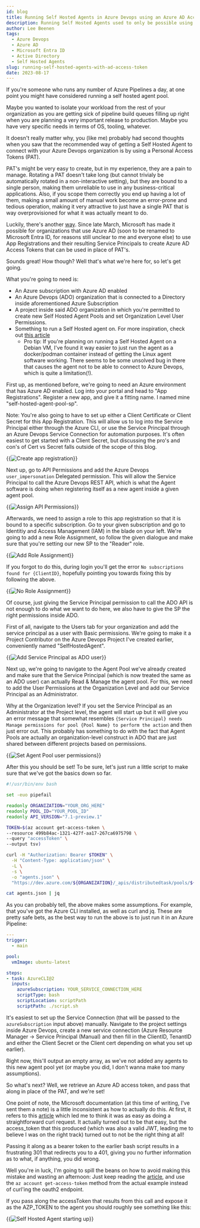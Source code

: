 ```yaml
---
id: blog
title: Running Self Hosted Agents in Azure Devops using an Azure AD Access Token
description: Running Self Hosted Agents used to only be possible using Personal Access Tokens, which are a chore to rotate, bound to a single person and often way overprovisioned, making them a security risk. Is there a better way? Let's find out.
author: Lee Beenen
tags:
  - Azure Devops
  - Azure AD
  - Microsoft Entra ID
  - Active Directory
  - Self Hosted Agents
slug: running-self-hosted-agents-with-ad-access-token
date: 2023-08-17
---
```

If you're someone who runs any number of Azure Pipelines a day, at one point you might have considered running a self hosted agent pool.

Maybe you wanted to isolate your workload from the rest of your organization as you are getting sick of pipeline build queues filling up right when you are planning a very important release to production. Maybe you have very specific needs in terms of OS, tooling, whatever.

It doesn't really matter why, you (like me) probably had second thoughts when you saw that the recommended way of getting a Self Hosted Agent to connect with your Azure Devops organization is by using a Personal Access Tokens (PAT).

PAT's might be very easy to create, but in my experience, they are a pain to manage. Rotating a PAT doesn't take long (but cannot trivialy be automatically rotated in a non-interactive setting), but they are bound to a single person, making them unreliable to use in any business-critical applications. Also, if you scope them correctly you end up having a lot of them, making a small amount of manual work become an error-prone and tedious operation, making it very attractive to just have a single PAT that is way overprovisioned for what it was actually meant to do.

Luckily, there's another [way](https://devblogs.microsoft.com/devops/introducing-service-principal-and-managed-identity-support-on-azure-devops/). Since late March, Microsoft has made it possible for organizations that use Azure AD (soon to be renamed to Microsoft Entra ID, for reasons still unclear to me and everyone else) to use App Registrations and their resulting Service Principals to create Azure AD Access Tokens that can be used in place of PAT's.

Sounds great! How though? Well that's what we're here for, so let's get going.

What you're going to need is:
- An Azure subscription with Azure AD enabled
- An Azure Devops (ADO) organization that is connected to a Directory inside aforementioned Azure Subscription
- A project inside said ADO organization in which you're permitted to create new Self Hosted Agent Pools and set Organization Level User Permissions.
- Something to run a Self Hosted agent on. For more inspiration, check out [this article](https://learn.microsoft.com/en-us/azure/devops/pipelines/agents/agents?view=azure-devops&tabs=browser#install)
  - Pro tip: If you're planning on running a Self Hosted Agent on a Debian VM, I've found it way easier to just run the agent as a docker/podman container instead of getting the Linux agent software working. There seems to be some unsolved bug in there that causes the agent not to be able to connect to Azure Devops, which is quite a limitation(!).

First up, as mentioned before, we're going to need an Azure environment that has Azure AD enabled. Log into your portal and head to "App Registrations". Register a new app, and give it a fitting name. I named mine "self-hosted-agent-pool-sp".

Note: You're also going to have to set up either a Client Certificate or Client Secret for this App Registration. This will allow us to log into the Service Principal either through the Azure CLI, or use the Service Principal through an Azure Devops Service Connection for automation purposes. It's often easiest to get started with a Client Secret, but discussing the pro's and con's of Cert vs Secret falls outside of the scope of this blog.

{{<img src="/img/blog/create-app-registration.png" class="img-fluid" title="Create app registration" >}}

Next up, go to API Permissions and add the Azure Devops `user_impersonation` Delegated permission. This will allow the Service Principal to call the Azure Devops REST API, which is what the Agent software is doing when registering itself as a new agent inside a given agent pool.

{{<img src="/img/blog/add-api-permissions-to-app-registration.png" class="img-fluid" title="Assign API Permissions" >}}

Afterwards, we need to assign a role to this app registration so that it is bound to a specific subscription. Go to your given subscription and go to Identitiy and Access Management (IAM) in the blade on your left. We're going to add a new Role Assignment, so follow the given dialogue and make sure that you're setting our new SP to the "Reader" role.

{{<img src="/img/blog/add-role-assignment.png" class="img-fluid" title="Add Role Assignment" >}}

If you forgot to do this, during login you'll get the error `No subscriptions found for {ClientID}`, hopefully pointing you towards fixing this by following the above.

{{<img src="/img/blog/no-role-assignment-error.png" class="img-fluid" title="No Role Assignment" >}}

Of course, just giving the Service Principal permission to call the ADO API is not enough to do what we want to do here, we also have to give the SP the right permissions inside ADO.

First of all, navigate to the Users tab for your organization and add the service principal as a user with Basic permissions. We're going to make it a Project Contributor on the Azure Devops Project I've created earlier, conveniently named "SelfHostedAgent".

{{<img src="/img/blog/add-sp-as-ado-user.png" class="img-fluid" title="Add Service Principal as ADO user" >}}

Next up, we're going to navigate to the Agent Pool we've already created and make sure that the Service Principal (which is now treated the same as an ADO user) can actually Read & Manage the agent pool. For this, we need to add the User Permissions at the Organization Level and add our Service Principal as an Administrator.

Why at the Organization level? If you set the Service Principal as an Administrator at the Project level, the agent will start up but it will give you an error message that somewhat resembles `{Service Principal} needs Manage permissions for pool {Pool Name} to perform the action` and then just error out. This probably has something to do with the fact that Agent Pools are actually an organization-level construct in ADO that are just shared between different projects based on permissions.

{{<img src="/img/blog/set-agent-pool-user-permissions.png" class="img-fluid" title="Set Agent Pool user permissions" >}}

After this you should be set! To be sure, let's just run a little script to make sure that we've got the basics down so far.

```bash
#!/usr/bin/env bash

set -euo pipefail

readonly ORGANIZATION="YOUR_ORG_HERE"
readonly POOL_ID="YOUR_POOL_ID"
readonly API_VERSION="7.1-preview.1"

TOKEN=$(az account get-access-token \
--resource 499b84ac-1321-427f-aa17-267ca6975798 \
--query "accessToken" \
--output tsv)

curl -H "Authorization: Bearer $TOKEN" \
  -H "Content-Type: application/json" \
  -L \
  -s \
  -o "agents.json" \
  "https://dev.azure.com/${ORGANIZATION}/_apis/distributedtask/pools/${POOL_ID}/agents?api-version=${API_VERSION}"

cat agents.json | jq
```

As you can probably tell, the above makes some assumptions. For example, that you've got the Azure CLI installed, as well as curl and jq.
These are pretty safe bets, as the best way to run the above is to just run it in an Azure Pipeline:

```yaml
---
trigger:
  - main

pool:
  vmImage: ubuntu-latest

steps:
- task: AzureCLI@2
  inputs:
    azureSubscription: YOUR_SERVICE_CONNECTION_HERE
    scriptType: bash
    scriptLocation: scriptPath
    scriptPath: ./script.sh
```

It's easiest to set up the Service Connection (that will be passed to the `azureSubscription` input above) manually. Navigate to the project settings inside Azure Devops, create a new service connection (Azure Resource Manager -> Service Principal (Manual) and then fill in the ClientID, TenantID and either the Client Secret or the Client cert depending on what you set up earlier).

Right now, this'll output an empty array, as we've not added any agents to this new agent pool yet (or maybe you did, I don't wanna make too many assumptions).

So what's next? Well, we retrieve an Azure AD access token, and pass that along in place of the PAT, and we're set!

One point of note, the Microsoft documentation (at this time of writing, I've sent them a note) is a little inconsistent as how to actually do this. At first, it refers to this [article](https://learn.microsoft.com/en-us/azure/active-directory/develop/v2-oauth2-client-creds-grant-flow#get-a-token) which led me to think it was as easy as doing a straightforward curl request. It actually turned out to be that easy, but the access_token that this produced (which was also a valid JWT, leading me to believe I was on the right track) turned out to not be the right thing at all!

Passing it along as a bearer token to the earlier bash script results in a frustrating 301 that redirects you to a 401, giving you no further information as to what, if anything, you did wrong.

Well you're in luck, I'm going to spill the beans on how to avoid making this mistake and wasting an afternoon: Just keep reading the [article](https://learn.microsoft.com/en-us/azure/devops/integrate/get-started/authentication/service-principal-managed-identity?view=azure-devops#q-can-i-use-a-service-principal-or-managed-identity-with-azure-cli), and use the `az account get-access-token` method from the actual example instead of curl'ing the oauth2 endpoint.

If you pass along the accessToken that results from this call and expose it as the AZP_TOKEN to the agent you should roughly see something like this:

{{<img src="/img/blog/self-hosted-agent-startup.png" class="img-fluid" title="Self Hosted Agent starting up" >}}

